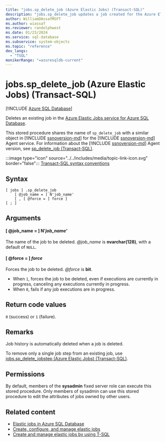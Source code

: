 ```yaml
---
title: "jobs.sp_delete_job (Azure Elastic Jobs) (Transact-SQL)"
description: "jobs.sp_delete_job updates a job created for the Azure Elastic Jobs service for Azure SQL Database."
author: WilliamDAssafMSFT
ms.author: wiassaf
ms.reviewer: randolphwest
ms.date: 01/23/2024
ms.service: sql-database
ms.subservice: system-objects
ms.topic: "reference"
dev_langs:
  - "TSQL"
monikerRange: "=azuresqldb-current"
---
```

# jobs.sp_delete_job (Azure Elastic Jobs) (Transact-SQL)

[!INCLUDE [Azure SQL Database](../../includes/applies-to-version/asdb.md)]

Deletes an existing job in the [Azure Elastic Jobs service for Azure SQL Database](/azure/azure-sql/database/elastic-jobs-overview?view=azuresql-db&preserve-view=true).

This stored procedure shares the name of `sp_delete_job` with a similar object in [!INCLUDE [ssnoversion-md](../../includes/ssnoversion-md.md)] for the [!INCLUDE [ssnoversion-md](../../includes/ssnoversion-md.md)] Agent service. For information about the [!INCLUDE [ssnoversion-md](../../includes/ssnoversion-md.md)] Agent version, see [sp_delete_job (Transact-SQL)](sp-delete-job-transact-sql.md).

:::image type="icon" source="../../includes/media/topic-link-icon.svg" border="false"::: [Transact-SQL syntax conventions](../../t-sql/language-elements/transact-sql-syntax-conventions-transact-sql.md)

## Syntax

```syntaxsql
[ jobs ] .sp_delete_job
    [ @job_name = ] N'job_name'
    [ , [ @force = ] force ]
[ ; ]
```

## Arguments

#### [ @job_name = ] N'*job_name*'

The name of the job to be deleted. *@job_name* is **nvarchar(128)**, with a default of `NULL`.

#### [ @force = ] *force*

Forces the job to be deleted. *@force* is **bit**.

- When `1`, forces the job to be deleted, even if executions are currently in progress, canceling any executions currently in progress.
- When `0`, fails if any job executions are in progress.

## Return code values

`0` (success) or `1` (failure).

## Remarks

Job history is automatically deleted when a job is deleted.

To remove only a single job step from an existing job, use [jobs.sp_delete_jobstep (Azure Elastic Jobs) (Transact-SQL)](sp-delete-jobstep-elastic-jobs-transact-sql.md).

## Permissions

By default, members of the **sysadmin** fixed server role can execute this stored procedure. Only members of sysadmin can use this stored procedure to edit the attributes of jobs owned by other users.

## Related content

- [Elastic jobs in Azure SQL Database](/azure/azure-sql/database/elastic-jobs-overview?view=azuresql-db&preserve-view=true)
- [Create, configure, and manage elastic jobs](/azure/azure-sql/database/elastic-jobs-tutorial?view=azuresql-db&preserve-view=true)
- [Create and manage elastic jobs by using T-SQL](/azure/azure-sql/database/elastic-jobs-tsql-create-manage?view=azuresql-db&preserve-view=true)
